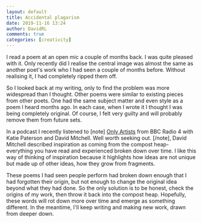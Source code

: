 ```yaml
---  
layout: default  
title: Accidental plagarism  
date: 2019-11-16 13:24  
author: DavidRL  
comments: true  
categories: [creativity]  
---  
```


I read a poem at an open mic a couple of months back. I was quite pleased with it. Only recently did I realise the central image was almost the same as another poet's work who I had seen a couple of months before. Without realising it, I had completely ripped them off.  

So I looked back at my writing, only to find the problem was more widespread than I thought. Other poems were similar to existing pieces from other poets. One had the same subject matter and even style as a poem I heard months ago. In each case, when I wrote it I thought I was being completely original. Of course, I felt very guilty and will probably remove them from future sets.  

In a podcast I recently listened to [note] <a href="https://www.bbc.co.uk/programmes/b08ltbhl">Only Artists</a> from BBC Radio 4 with Katie Paterson and David Mitchell. Well worth seeking out. [/note], David Mitchell described inspiration as coming from the compost heap- everything you have read and experienced broken down over time. I like this way of thinking of inspiration because it highlights how ideas are not unique but made up of other ideas, how they grow from fragments.    

These poems I had seen people perform had broken down enough that I had forgotten their origin, but not enough to change the original idea beyond what they had done. So the only solution is to be honest, check the origins of my work, then throw it back into the compost heap. Hopefully, these words will rot down more over time and emerge as something different. In the meantime, I'll keep writing and making new work, drawn from deeper down.  
  
